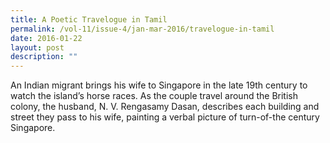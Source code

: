 ```yaml
---
title: A Poetic Travelogue in Tamil
permalink: /vol-11/issue-4/jan-mar-2016/travelogue-in-tamil
date: 2016-01-22
layout: post
description: ""
---
```

An Indian migrant brings his wife to Singapore in the late 19th century to watch the island’s horse races. As the couple travel around the British colony, the husband, N. V. Rengasamy Dasan, describes each building and street they pass to his wife, painting a verbal picture of turn-of-the century Singapore.